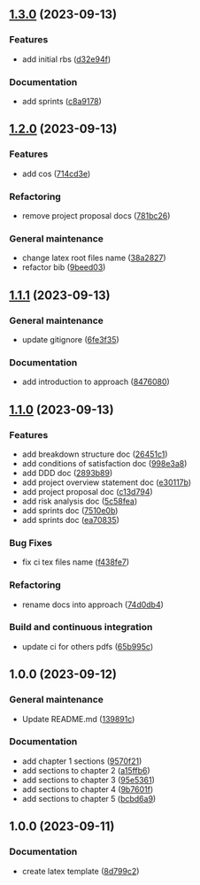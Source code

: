 ## [1.3.0](https://github.com/angelacorte/pm-report/compare/1.2.0...1.3.0) (2023-09-13)


### Features

* add initial rbs ([d32e94f](https://github.com/angelacorte/pm-report/commit/d32e94fff04df6d6687d3d7309ec395590f03176))


### Documentation

* add sprints ([c8a9178](https://github.com/angelacorte/pm-report/commit/c8a9178fccf2df480a67238fdfb839cb9eb51f6f))

## [1.2.0](https://github.com/angelacorte/pm-report/compare/1.1.1...1.2.0) (2023-09-13)


### Features

* add cos ([714cd3e](https://github.com/angelacorte/pm-report/commit/714cd3e208c2290033da8aaa4671b52be394e05b))


### Refactoring

* remove project proposal docs ([781bc26](https://github.com/angelacorte/pm-report/commit/781bc2688325e52acd314a4624a64332276e59a2))


### General maintenance

* change latex root files name ([38a2827](https://github.com/angelacorte/pm-report/commit/38a2827635a3f3d8935e436636ffefdf8dd63f34))
* refactor bib ([9beed03](https://github.com/angelacorte/pm-report/commit/9beed03377679f833d6a36750d25d9338970d2eb))

## [1.1.1](https://github.com/angelacorte/pm-report/compare/1.1.0...1.1.1) (2023-09-13)


### General maintenance

* update gitignore ([6fe3f35](https://github.com/angelacorte/pm-report/commit/6fe3f3546ce6d5a6571d68e791d270b61cab8bcc))


### Documentation

* add introduction to approach ([8476080](https://github.com/angelacorte/pm-report/commit/84760801de92e1ff966ca704994be688bf167e95))

## [1.1.0](https://github.com/angelacorte/pm-report/compare/1.0.0...1.1.0) (2023-09-13)


### Features

* add breakdown structure doc ([26451c1](https://github.com/angelacorte/pm-report/commit/26451c1fbe37b1d3584e4c6684c9f411963c8cda))
* add conditions of satisfaction doc ([998e3a8](https://github.com/angelacorte/pm-report/commit/998e3a89f27dd2e7dcd0a4a56d937742bd68526f))
* add DDD doc ([2893b89](https://github.com/angelacorte/pm-report/commit/2893b8965ddb29484ecbca7bc621a756d06fbd41))
* add project overview statement doc ([e30117b](https://github.com/angelacorte/pm-report/commit/e30117bcb12be74d5c38360461afc8226d7f6179))
* add project proposal doc ([c13d794](https://github.com/angelacorte/pm-report/commit/c13d7948a01d64ccb097702787158ccc29b82304))
* add risk analysis doc ([5c58fea](https://github.com/angelacorte/pm-report/commit/5c58feacb7574bd01e4ef34f18bfe937b3fb3141))
* add sprints doc ([7510e0b](https://github.com/angelacorte/pm-report/commit/7510e0b0ad24a13d3c6f590a0875febd2e75374e))
* add sprints doc ([ea70835](https://github.com/angelacorte/pm-report/commit/ea70835687daa5328027b5a5f19f845a15574c92))


### Bug Fixes

* fix ci tex files name ([f438fe7](https://github.com/angelacorte/pm-report/commit/f438fe7579fcef54af4711a797c7cb496447f94b))


### Refactoring

* rename docs into approach ([74d0db4](https://github.com/angelacorte/pm-report/commit/74d0db415b3ffe1851a1b1e4914a204cfefcae77))


### Build and continuous integration

* update ci for others pdfs ([65b995c](https://github.com/angelacorte/pm-report/commit/65b995ccd34059be1a7f2871d3d2ece7c468d010))

## 1.0.0 (2023-09-12)


### General maintenance

* Update README.md ([139891c](https://github.com/angelacorte/pm-report/commit/139891c5d07e95688640b397cd2c0fa3a1b6e63d))


### Documentation

* add chapter 1 sections ([9570f21](https://github.com/angelacorte/pm-report/commit/9570f21b8857162c4c2ccf5c642b54d838adcb62))
* add sections to chapter 2 ([a15ffb6](https://github.com/angelacorte/pm-report/commit/a15ffb6becf226bc54e5d326ebefa75e76e833a8))
* add sections to chapter 3 ([95e5361](https://github.com/angelacorte/pm-report/commit/95e536162e8b43a02edfdd6c1a56fc19671b776d))
* add sections to chapter 4 ([9b7601f](https://github.com/angelacorte/pm-report/commit/9b7601fac7d0609c288f269684ed7754931b613d))
* add sections to chapter 5 ([bcbd6a9](https://github.com/angelacorte/pm-report/commit/bcbd6a9702c909365bcb71ee17bfff805ad45610))

## 1.0.0 (2023-09-11)


### Documentation

* create latex template ([8d799c2](https://github.com/angelacorte/latex-template/commit/8d799c232c4a8a3a1148e2c4838ba952a83d1159))
